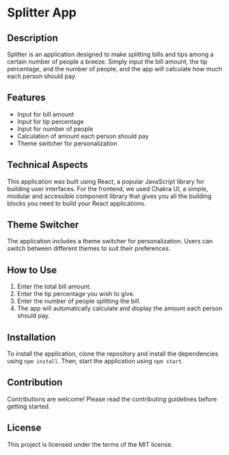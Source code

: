 # Splitter App

## Description

Splitter is an application designed to make splitting bills and tips among a certain number of people a breeze. Simply input the bill amount, the tip percentage, and the number of people, and the app will calculate how much each person should pay.

## Features

- Input for bill amount
- Input for tip percentage
- Input for number of people
- Calculation of amount each person should pay
- Theme switcher for personalization

## Technical Aspects

This application was built using React, a popular JavaScript library for building user interfaces. For the frontend, we used Chakra UI, a simple, modular and accessible component library that gives you all the building blocks you need to build your React applications.

## Theme Switcher

The application includes a theme switcher for personalization. Users can switch between different themes to suit their preferences.

## How to Use

1. Enter the total bill amount.
2. Enter the tip percentage you wish to give.
3. Enter the number of people splitting the bill.
4. The app will automatically calculate and display the amount each person should pay.

## Installation

To install the application, clone the repository and install the dependencies using `npm install`. Then, start the application using `npm start`.

## Contribution

Contributions are welcome! Please read the contributing guidelines before getting started.

## License

This project is licensed under the terms of the MIT license.
